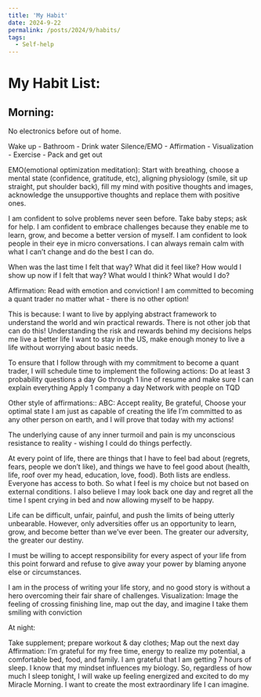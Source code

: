 ```yaml
---
title: 'My Habit'
date: 2024-9-22
permalink: /posts/2024/9/habits/
tags:
  - Self-help
---
```


My Habit List:
===


Morning:
---
No electronics before out of home. 

Wake up - Bathroom - Drink water 
Silence/EMO - Affirmation - Visualization - Exercise - Pack and get out


EMO(emotional optimization meditation): 
Start with breathing, choose a mental state (confidence, gratitude, etc), aligning physiology (smile, sit up straight, put shoulder back), 
fill my mind with positive thoughts and images, acknowledge the unsupportive thoughts and replace them with positive ones.

I am confident to solve problems never seen before. Take baby steps; ask for help. 
I am confident to embrace challenges because they enable me to learn, grow, and become a better version of myself.
I am confident to look people in their eye in micro conversations. 
I can always remain calm with what I can’t change and do the best I can do. 

When was the last time I felt that way? What did it feel like? How would I show up now if I felt that way? What would I think? What would I do? 

Affirmation:
Read with emotion and conviction! 
I am committed to becoming a quant trader no matter what - there is no other option!

This is because:
I want to live by applying abstract framework to understand the world and win practical rewards. There is not other job that can do this!
Understanding the risk and rewards behind my decisions helps me live a better life
I want to stay in the US, make enough money to live a life without worrying about basic needs. 

To ensure that I follow through with my commitment to become a quant trader, I will schedule time to implement the following actions:
Do at least 3 probability questions a day
Go through 1 line of resume and make sure I can explain everything
Apply 1 company a day
Network with people on TQD

Other style of affirmations::
ABC: Accept reality, Be grateful, Choose your optimal state
I am just as capable of creating the life I’m committed to as any other person on earth, and I will prove that today with my actions!

The underlying cause of any inner turmoil and pain is my unconscious resistance to reality - wishing I could do things perfectly. 

At every point of life, there are things that I have to feel bad about (regrets, fears, people we don’t like), and things we have to feel good about (health, life, roof over my head, education, love, food). Both lists are endless. Everyone has access to both. So what I feel is my choice but not based on external conditions. I also believe I may look back one day and regret all the time I spent crying in bed and now allowing myself to be happy.

Life can be difficult, unfair, painful, and push the limits of being utterly unbearable. However, only adversities offer us an opportunity to learn, grow, and become better than we’ve ever been. The greater our adversity, the greater our destiny. 

I must be willing to accept responsibility for every aspect of your life from this point forward and refuse to give away your power by blaming anyone else or circumstances.

I am in the process of writing your life story, and no good story is without a hero overcoming their fair share of challenges. 
Visualization:
Image the feeling of crossing finishing line, map out the day, and imagine I take them smiling with conviction 


At night:

Take supplement; prepare workout & day clothes; Map out the next day
Affirmation: 
I’m grateful for my free time, energy to realize my potential, a comfortable bed, food, and family. 
I am grateful that I am getting 7 hours of sleep. I know that my mindset influences my biology. So, regardless of how much I sleep tonight, I will wake up feeling energized and excited to do my Miracle Morning. I want to create the most extraordinary life I can imagine. 


